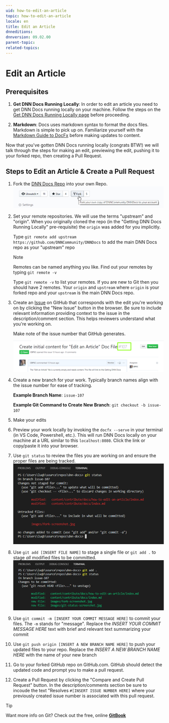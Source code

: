 ```yaml
---
uid: how-to-edit-an-article
topic: how-to-edit-an-article
locale: en
title: Edit an Article
dnneditions: 
dnnversion: 09.02.00
parent-topic: 
related-topics: 
---
```


# Edit an Article

## Prerequisites
  1. **Get DNN Docs Running Locally**: In order to edit an article you need to get DNN Docs running locally on your machine. Follow the steps on the [Get DNN Docs Running Locally page](xref:get-dnn-docs-running-locally) before proceeding.

  2. **Markdown**: Docs uses markdown syntax to format the docs files. Markdown is simple to pick up on. Familiarize yourself with the [Markdown Guide to DocFx](xref:markdown-guide-to-docfx) before making updates to content. 


Now that you've gotten DNN Docs running locally (congrats BTW!) we will talk through the steps for making an edit, previewing the edit, pushing it to your forked repo, then creating a Pull Request.

## Steps to Edit an Article & Create a Pull Request

1. Fork the [DNN Docs Repo](https://github.com/DNNCommunity/DNNDocs) into your own Repo.
   ![Fork DNN Docs Screenshot](/images/fork-screenshot.jpg)



2. Set your remote repositories. We will use the terms "upstream" and "origin". When you originally cloned the repo (in the "Getting DNN Docs Running Locally" pre-requisite) the ```origin``` was added for you implicitly.

   Type ```git remote add upstream https://github.com/DNNCommunity/DNNDocs``` to add the main DNN Docs repo as your "upstream" repo

   > [!NOTE]
   > Remotes can be named anything you like. Find out your remotes by typing ```git remote -v```

   Type ```git remote -v``` to list your remotes. If you are new to Git then you should have 2 remotes. Your ```origin``` and ```upstream``` where ```origin``` is your forked repo and your ```upstream``` is the main DNN Docs repo.

3. Create an [Issue](https://github.com/DNNCommunity/DNNDocs/issues) on GitHub that corresponds with the edit you're working on by clicking the "New Issue" button in the browser. Be sure to include relevant information providing context to the issue in the description/comment section. This helps reviewers understand what you're working on. 

    Make note of the issue number that GitHub generates.

    ![GitHub Issue Screenshot](/images/git-issue-screenshot.jpg)


4. Create a new branch for your work. Typically branch names align with the issue number for ease of tracking.

   **Example Branch Name**: ```issue-107```

   **Example Git Command to Create New Branch**: ```git checkout -b issue-107```

5. Make your edits
6. Preview your work locally by invoking the ```docfx --serve``` in your terminal (in VS Code, Powershell, etc.). This will run DNN Docs locally on your machine at a URL similar to this ```localhost:8080```. Click the link  or copy/paste it into your browser.
7. Use ```git status``` to review the files you are working on and ensure the proper files are being tracked.
    ![git status screenshot](/images/git-status-screenshot.jpg)

8. Use ```git add [INSERT FILE NAME]``` to stage a single file or ```git add .``` to stage *all* modified files to be committed.
    ![git add screenshot](/images/git-add-screenshot.jpg)



9. Use ```git commit -m [INSERT YOUR COMMIT MESSAGE HERE]``` to commit your files. The ```-m``` stands for "message". Replace the *INSERT YOUR COMMIT MESSAGE HERE* text with brief and relevant text summarizing your commit
10. Use ```git push origin [INSERT A NEW BRANCH NAME HERE]``` to push your updated files to your repo. Replace the *INSERT A NEW BRANCH NAME HERE* with the name of your new branch
11. Go to your forked GitHub repo on GitHub.com. GitHub should detect the updated code and prompt you to make a pull request.
12. Create a Pull Request by clicking the "Compare and Create Pull Request" button. In the description/comments section be sure to incoude the text "Resolves ```#[INSERT ISSUE NUMBER HERE]``` where your previously created issue number is associated with this pull request.




> [!TIP]
> Want more info on Git? Check out the free, online **[GitBook](https://git-scm.com/book/en/v2)**